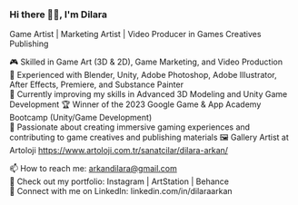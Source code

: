 ### Hi there 👋🏻, I'm Dilara
Game Artist | Marketing Artist | Video Producer in Games Creatives Publishing  

🎮 Skilled in Game Art (3D & 2D), Game Marketing, and Video Production  
🎨 Experienced with Blender, Unity, Adobe Photoshop, Adobe Illustrator, After Effects, Premiere, and Substance Painter  
🌱 Currently improving my skills in Advanced 3D Modeling and Unity Game Development
🏆 Winner of the 2023 Google Game & App Academy Bootcamp (Unity/Game Development)  
🎯 Passionate about creating immersive gaming experiences and contributing to game creatives and publishing materials 
🖼️  Gallery Artist at Artoloji https://www.artoloji.com.tr/sanatcilar/dilara-arkan/

📫 How to reach me: arkandilara@gmail.com  
📁 Check out my portfolio: Instagram | ArtStation | Behance  
🔗 Connect with me on LinkedIn: linkedin.com/in/dilaraarkan
